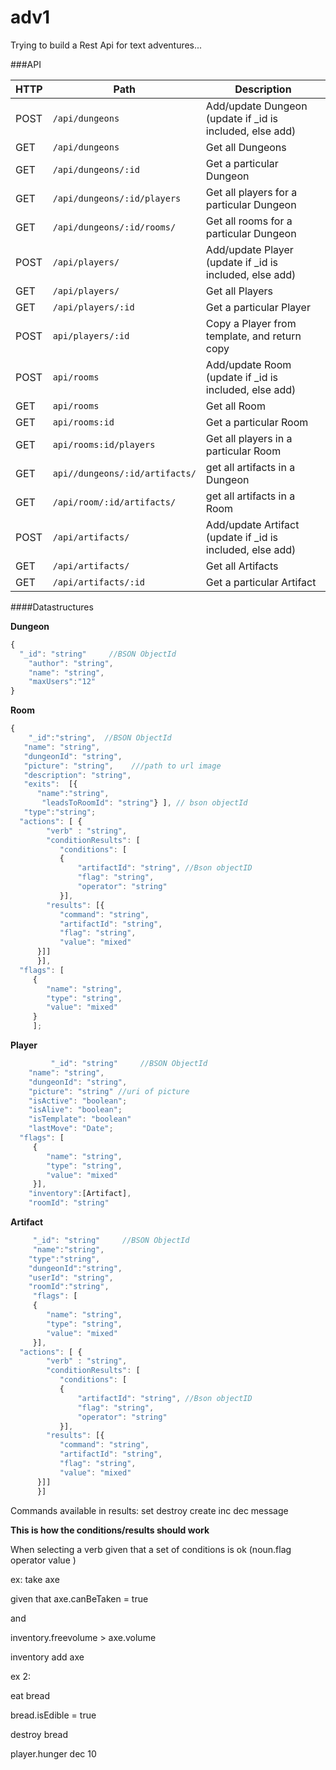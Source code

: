 # adv1
Trying to build a Rest Api for text adventures...

###API


HTTP | Path | Description
-----|------|------------
POST|```/api/dungeons```|Add/update Dungeon  (update if _id is included, else add) 
GET|```/api/dungeons```|Get all Dungeons
GET|```/api/dungeons/:id```|Get a particular Dungeon
GET|```/api/dungeons/:id/players```|Get all players for a particular Dungeon
GET|```/api/dungeons/:id/rooms/```| Get all rooms for a particular Dungeon
POST|```/api/players/```| Add/update Player  (update if _id is included, else add) 
GET|```/api/players/```| Get all Players
GET|```/api/players/:id```| Get a particular Player
POST|```api/players/:id```|Copy a Player from template, and return copy
POST |```api/rooms```| Add/update Room  (update if _id is included, else add) 
GET |```api/rooms```| Get all Room
GET |```api/rooms:id```| Get a particular Room
GET |```api/rooms:id/players```| Get all players in a particular Room
GET | ```api//dungeons/:id/artifacts/```| get all artifacts in a Dungeon
GET |```/api/room/:id/artifacts/ ``` | get all artifacts in a Room
POST| ```/api/artifacts/```|Add/update Artifact  (update if _id is included, else add) 
GET| ```/api/artifacts/```|Get all Artifacts
GET| ```/api/artifacts/:id```|Get a particular Artifact



####Datastructures

**Dungeon**
```javascript
{
  "_id": "string"     //BSON ObjectId
	"author": "string", 
	"name": "string", 
	"maxUsers":"12"
}
```
**Room**
```javascript
{ 
    "_id":"string",  //BSON ObjectId
   "name": "string",
   "dungeonId": "string",
   "picture": "string",    ///path to url image
   "description": "string",
   "exits":  [{
      "name":"string", 
       "leadsToRoomId": "string"} ], // bson objectId
   "type":"string"; 
  "actions": [ {
	    "verb" : "string", 
	    "conditionResults": [
	       "conditions": [
	       {
	           "artifactId": "string", //Bson objectID
	           "flag": "string", 
	           "operator": "string"
	       }], 
	    "results": [{
	       "command": "string", 
	       "artifactId": "string", 
	       "flag": "string", 
	       "value": "mixed" 
	  }]] 
	  }], 
  "flags": [
	 { 
	    "name": "string", 
	    "type": "string", 
	    "value": "mixed"
	 }
	 ];
```
**Player**
```javascript
         "_id": "string"     //BSON ObjectId
	"name": "string",
	"dungeonId": "string",
	"picture": "string" //uri of picture
	"isActive": "boolean";
	"isAlive": "boolean";
	"isTemplate": "boolean"
	"lastMove": "Date";
  "flags": [
	 { 
	    "name": "string", 
	    "type": "string", 
	    "value": "mixed"
	 }],
	"inventory":[Artifact],
	"roomId": "string"
```

**Artifact**
```javascript
     "_id": "string"     //BSON ObjectId
     "name":"string", 
	"type":"string",
	"dungeonId":"string",
	"userId": "string",
	"roomId":"string",
	 "flags": [
	 { 
	    "name": "string", 
	    "type": "string", 
	    "value": "mixed"
	 }],
  "actions": [ {
	    "verb" : "string", 
	    "conditionResults": [
	       "conditions": [
	       {
	           "artifactId": "string", //Bson objectID
	           "flag": "string", 
	           "operator": "string"
	       }], 
	    "results": [{
	       "command": "string", 
	       "artifactId": "string", 
	       "flag": "string", 
	       "value": "mixed" 
	  }]] 
	  }] 
```

Commands available in results: 
set 
destroy 
create
inc 
dec
message
	

**This is how the conditions/results should work**

When selecting a verb 
given that a set of conditions is ok 
(noun.flag operator value ) 

ex: 
take axe

given that 
axe.canBeTaken = true 

and 

inventory.freevolume > axe.volume

inventory add axe

ex 2: 

eat bread

bread.isEdible = true

destroy bread

player.hunger dec 10



